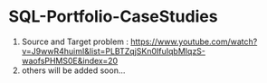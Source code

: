 # SQL-Portfolio-CaseStudies

1) Source and Target problem : https://www.youtube.com/watch?v=J9wwR4huimI&list=PLBTZqjSKn0IfuIqbMIqzS-waofsPHMS0E&index=20
2) others will be added soon...
